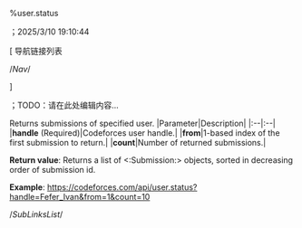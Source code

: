 ﻿
%user.status

；2025/3/10 19:10:44


[ 导航链接列表

/*Nav*/

]

；TODO：请在此处编辑内容...



Returns submissions of specified user.
|Parameter|Description|
|:--|:--|
|**handle** (Required)|Codeforces user handle.|
|**from**|1-based index of the first submission to return.|
|**count**|Number of returned submissions.|

**Return value**: Returns a list of <:Submission:> objects, sorted in decreasing order of submission id.

**Example**: https://codeforces.com/api/user.status?handle=Fefer_Ivan&from=1&count=10





/*SubLinksList*/



